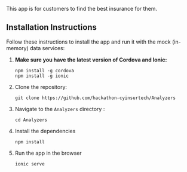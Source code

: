 This app is for customers to find the best insurance for them.

## Installation Instructions

Follow these instructions to install the app and run it with the mock (in-memory) data services:

1. **Make sure you have the latest version of Cordova and Ionic:**
    ```
    npm install -g cordova
    npm install -g ionic
    ```

1. Clone the repository:
    ```
    git clone https://github.com/hackathon-cyinsurtech/Analyzers
    ```

1. Navigate to the `Analyzers` directory :
    ```
    cd Analyzers
    ```

1. Install the dependencies
    ```
    npm install
    ```
  
1. Run the app in the browser
    ```
    ionic serve
    ```
